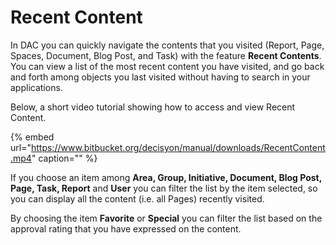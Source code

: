 # Recent Content

In DAC you can quickly navigate the contents that you visited \(Report, Page, Spaces, Document, Blog Post, and Task\) with the feature **Recent Contents**. You can view a list of the most recent content you have visited, and go back and forth among objects you last visited without having to search in your applications.

Below, a short video tutorial showing how to access and view Recent Content.

{% embed url="https://www.bitbucket.org/decisyon/manual/downloads/RecentContent.mp4" caption="" %}

If you choose an item among **Area, Group, Initiative, Document, Blog Post, Page, Task, Report** and **User** you can filter the list by the item selected, so you can display all the content \(i.e. all Pages\) recently visited.

By choosing the item **Favorite** or **Special** you can filter the list based on the approval rating that you have expressed on the content.

